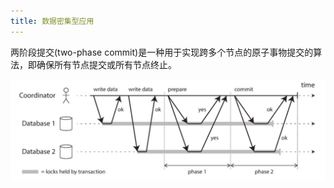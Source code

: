 ```yaml
---
title: 数据密集型应用
---
```



两阶段提交(two-phase commit)是一种用于实现跨多个节点的原子事物提交的算法，即确保所有节点提交或所有节点终止。

![](figures/two-phase-commit.jpg)

